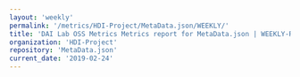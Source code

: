 ```yaml
---
layout: 'weekly'
permalink: '/metrics/HDI-Project/MetaData.json/WEEKLY/'
title: 'DAI Lab OSS Metrics Metrics report for MetaData.json | WEEKLY-REPORT-2019-02-24'
organization: 'HDI-Project'
repository: 'MetaData.json'
current_date: '2019-02-24'
---
```


